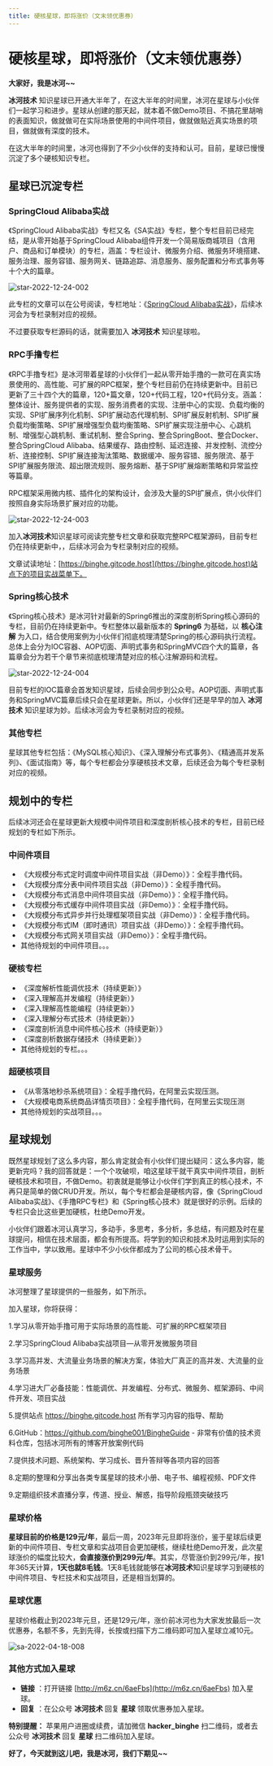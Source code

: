 ```yaml
---
title: 硬核星球，即将涨价（文末领优惠券）
---
```


# 硬核星球，即将涨价（文末领优惠券）

**大家好，我是冰河~~**

**冰河技术** 知识星球已开通大半年了，在这大半年的时间里，冰河在星球与小伙伴们一起学习和进步。星球从创建的那天起，就本着不做Demo项目、不搞花里胡哨的表面知识，做就做可在实际场景使用的中间件项目，做就做贴近真实场景的项目，做就做有深度的技术。

在这大半年的时间里，冰河也得到了不少小伙伴的支持和认可。目前，星球已慢慢沉淀了多个硬核知识专栏。

## 星球已沉淀专栏

### SpringCloud Alibaba实战

《SpringCloud Alibaba实战》专栏又名《SA实战》专栏，整个专栏目前已经完结，是从零开始基于SpringCloud Alibaba组件开发一个简易版商城项目（含用户、商品和订单模块）的专栏，涵盖：专栏设计、微服务介绍、微服务环境搭建、服务治理、服务容错、服务网关、链路追踪、消息服务、服务配置和分布式事务等十个大的篇章。

![star-2022-12-24-002](https://binghe.gitcode.host/assets/images/microservices/springcloudalibaba/sa-2022-04-03-002.png)

此专栏的文章可以在公号阅读，专栏地址：《[SpringCloud Alibaba实战](https://mp.weixin.qq.com/mp/appmsgalbum?__biz=Mzg4MjU0OTM1OA==&action=getalbum&album_id=2337104419664084992&scene=173&from_msgid=2247505806&from_itemidx=1&count=3&nolastread=1#wechat_redirect)》，后续冰河会为专栏录制对应的视频。

不过要获取专栏源码的话，就需要加入 **冰河技术** 知识星球啦。

### RPC手撸专栏

《RPC手撸专栏》是冰河带着星球的小伙伴们一起从零开始手撸的一款可在真实场景使用的、高性能、可扩展的RPC框架，整个专栏目前仍在持续更新中。目前已更新了三十四个大的篇章，120+篇文章，120+代码工程，120+代码分支。涵盖：整体设计、服务提供者的实现、服务消费者的实现、注册中心的实现、负载均衡的实现、SPI扩展序列化机制、SPI扩展动态代理机制、SPI扩展反射机制、SPI扩展负载均衡策略、SPI扩展增强型负载均衡策略、SPI扩展实现注册中心、心跳机制、增强型心跳机制、重试机制、整合Spring、整合SpringBoot、整合Docker、整合SpringCloud Alibaba、结果缓存、路由控制、延迟连接、并发控制、流控分析、连接控制、SPI扩展连接淘汰策略、数据缓冲、服务容错、服务限流、基于SPI扩展服务限流、超出限流规则、服务熔断、基于SPI扩展熔断策略和异常监控等篇章。

RPC框架采用微内核、插件化的架构设计，会涉及大量的SPI扩展点，供小伙伴们按照自身实际场景扩展对应的功能。

![star-2022-12-24-003](https://binghe.gitcode.host/assets/images/middleware/rpc/rpc-2022-06-25-001.png)

加入**冰河技术**知识星球可阅读完整专栏文章和获取完整RPC框架源码，目前专栏仍在持续更新中，，后续冰河会为专栏录制对应的视频。

文章试读地址：[https://binghe.gitcode.host](https://binghe.gitcode.host)站点下的项目实战菜单下。

### Spring核心技术

《Spring核心技术》是冰河针对最新的Spring6推出的深度剖析Spring核心源码的专栏，目前仍在持续更新中。专栏整体以最新版本的 **Spring6** 为基础，以 **核心注解** 为入口，结合使用案例为小伙伴们彻底梳理清楚Spring的核心源码执行流程。总体上会分为IOC容器、AOP切面、声明式事务和SpringMVC四个大的篇章，各篇章会分为若干个章节来彻底梳理清楚对应的核心注解源码和流程。

![star-2022-12-24-004](https://binghe.gitcode.host/assets/images/frame/spring/ioc/spring-core-2022-12-02-006.png)

目前专栏的IOC篇章会首发知识星球，后续会同步到公众号。AOP切面、声明式事务和SpringMVC篇章后续只会在星球更新。所以，小伙伴们还是早早的加入 **冰河技术** 知识星球为妙。后续冰河会为专栏录制对应的视频。

### 其他专栏

星球其他专栏包括：《MySQL核心知识》、《深入理解分布式事务》、《精通高并发系列》、《面试指南》等，每个专栏都会分享硬核技术文章，后续还会为每个专栏录制对应的视频。

## 规划中的专栏

后续冰河还会在星球更新大规模中间件项目和深度剖析核心技术的专栏，目前已经规划的专栏如下所示。

### 中间件项目

* 《大规模分布式定时调度中间件项目实战（非Demo）》：全程手撸代码。
* 《大规模分库分表中间件项目实战（非Demo）》：全程手撸代码。
* 《大规模分布式消息中间件项目实战（非Demo）》：全程手撸代码。
* 《大规模分布式缓存中间件项目实战（非Demo）》：全程手撸代码。
* 《大规模分布式异步并行处理框架项目实战（非Demo）》：全程手撸代码。
* 《大规模分布式IM（即时通讯）项目实战（非Demo）》：全程手撸代码。
* 《大规模分布式网关项目实战（非Demo）》：全程手撸代码。
* 其他待规划的中间件项目。。。

### 硬核专栏

* 《深度解析性能调优技术（持续更新）》
* 《深入理解高并发编程（持续更新）》
* 《深入理解高性能编程（持续更新）》
* 《深入理解分布式技术（持续更新）》
* 《深度剖析消息中间件核心技术（持续更新）》
* 《深度剖析数据存储技术（持续更新）》
* 其他待规划的专栏。。。

### 超硬核项目

* 《从零落地秒杀系统项目》：全程手撸代码，在阿里云实现压测。
* 《大规模电商系统商品详情页项目》：全程手撸代码，在阿里云实现压测
* 其他待规划的实战项目。。。

## 星球规划

既然星球规划了这么多内容，那么肯定就会有小伙伴们提出疑问：这么多内容，能更新完吗？我的回答就是：一个个攻破呗，咱这星球干就干真实中间件项目，剖析硬核技术和项目，不做Demo。初衷就是能够让小伙伴们学到真正的核心技术，不再只是简单的做CRUD开发。所以，每个专栏都会是硬核内容，像《SpringCloud Alibaba实战》、《手撸RPC专栏》和《Spring核心技术》就是很好的示例。后续的专栏只会比这些更加硬核，杜绝Demo开发。

小伙伴们跟着冰河认真学习，多动手，多思考，多分析，多总结，有问题及时在星球提问，相信在技术层面，都会有所提高。将学到的知识和技术及时运用到实际的工作当中，学以致用。星球中不少小伙伴都成为了公司的核心技术骨干。

### 星球服务

冰河整理了星球提供的一些服务，如下所示。

加入星球，你将获得： 

1.学习从零开始手撸可用于实际场景的高性能、可扩展的RPC框架项目

2.学习SpringCloud Alibaba实战项目—从零开发微服务项目 

3.学习高并发、大流量业务场景的解决方案，体验大厂真正的高并发、大流量的业务场景 

4.学习进大厂必备技能：性能调优、并发编程、分布式、微服务、框架源码、中间件开发、项目实战 

5.提供站点 https://binghe.gitcode.host 所有学习内容的指导、帮助 

6.GitHub：https://github.com/binghe001/BingheGuide - 非常有价值的技术资料仓库，包括冰河所有的博客开放案例代码 

7.提供技术问题、系统架构、学习成长、晋升答辩等各项内容的回答 

8.定期的整理和分享出各类专属星球的技术小册、电子书、编程视频、PDF文件 

9.定期组织技术直播分享，传道、授业、解惑，指导阶段瓶颈突破技巧

### 星球价格

**星球目前的价格是129元/年**，最后一周，2023年元旦即将涨价，鉴于星球后续更新的中间件项目、专栏文章和实战项目会更加硬核，继续杜绝Demo开发，此次星球涨价的幅度比较大，**会直接涨价到299元/年**。其实，尽管涨价到299元/年，按1年365天计算，**1天也就8毛钱**。1天8毛钱就能够在**冰河技术**知识星球学习到硬核的中间件项目、专栏技术和实战项目，还是相当划算的。

### 星球优惠

星球价格截止到2023年元旦，还是129元/年，涨价前冰河也为大家发放最后一次优惠券，名额不多，先到先得，长按或扫描下方二维码即可加入星球立减10元。

![sa-2022-04-18-008](https://binghe.gitcode.host/assets/images/microservices/springcloudalibaba/sa-2022-04-18-008.png)

### 其他方式加入星球

* **链接** ：打开链接 [http://m6z.cn/6aeFbs](http://m6z.cn/6aeFbs) 加入星球。
* **回复** ：在公众号 **冰河技术** 回复 **星球** 领取优惠券加入星球。

**特别提醒：** 苹果用户进圈或续费，请加微信 **hacker_binghe** 扫二维码，或者去公众号 **冰河技术** 回复 **星球** 扫二维码加入星球。

**好了，今天就到这儿吧，我是冰河，我们下期见~~**